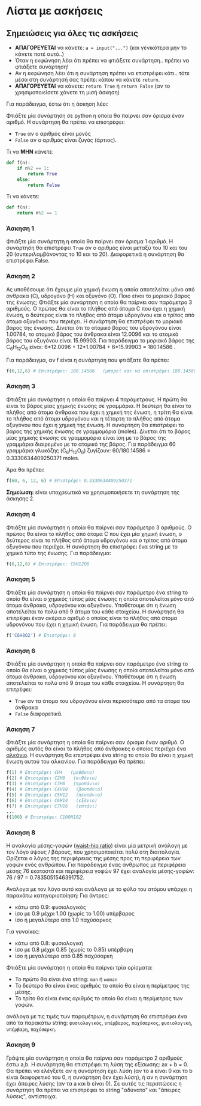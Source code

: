 
# Λίστα με ασκήσεις

## Σημειώσεις για όλες τις ασκήσεις
* **ΑΠΑΓΟΡΕΥΕΤΑΙ** να κάνετε: ```a = input("...")``` (και γενικότερα μην το κάνετε ποτέ αυτό..)
* Όταν η εκφώνηση λέει ότι πρέπει να φτιάξετε συνάρτηση.. πρέπει να φτιάξετε συνάρτηση!
* Αν η εκφώνηση λέει ότι η συνάρτηση πρέπει να επιστρέφει κάτι.. τότε μέσα στη συνάρτησή σας πρέπει κάπου να κάνετε ```return```.
* **AΠΑΓΟΡΕΥΕΤΑΙ** να κάνετε: ```return True```  ή ```return False```  (αν το χρησιμοποιείσετε χάνετε τη μισή άσκηση)

Για παράδειγμα, έστω ότι η άσκηση λέει: 

Φτιάξτε μία συνάρτηση σε python η οποία θα παίρνει σαν όρισμα έναν αριθμό. Η συνάρτηση θα πρέπει να επιστρέφει:
* ```True``` αν ο αριθμός είναι μονός
* ```False``` αν ο αριθμός είναι ζυγός (άρτιος).

Τι να **ΜΗΝ** κάνετε:
```python
def f(n):
    if n%2 == 1:
        return True
    else:
        return False

```

Τι να κάνετε:
```python
def f(n):
    return n%2 == 1
```

### Άσκηση 1
Φτιάξτε μία συνάρτητη η οποία θα παίρνει σαν όρισμα 1 αριθμό. Η συνάρτηση θα επιστρέφει `True` αν ο αριθμός είναι μεταξύ του 10 και του 20 (συπεριλαμβάνοντας το 10 και το 20). Διαφορετικά η συνάρτηση θα επιστρέφει False.

### Άσκηση 2
Ας υποθέσουμε ότι έχουμε μία χημική ένωση η οποία αποτελείται μόνο από άνθρακα (C), υδρογόνο (H) και οξυγόνο (O). Ποιο είναι το μοριακό βάρος της ένωσης; Φτιάξτε μία συνάρτηση η οποία θα παίρνει σαν παράμετρο 3 αριθμούς. Ο πρώτος θα είναι το πλήθος από άτομα C που έχει η χημική ένωση, ο δεύτερος είναι το πλήθος από άτομα υδρογόνου και ο τρίτος από άτομα οξυγόνου που περιέχει. Η συνάρτηση θα επιστρέφει το μοριακό βάρος της ένωσης. Δίνεται ότι το ατομικό βάρος του υδρογόνου είναι 1.00784, το ατομικό βάρος του άνθρακα είναι 12.0096 και το ατομικό βάρος του οξυγόνου είναι 15.99903. Για παράδειγμα το μοριακό βάρος της C<sub>6</sub>H<sub>12</sub>O<sub>6</sub> είναι: 6\*12.0096 + 12\*1.00784 + 6\*15.99903 = 180.14586 .

Για παράδειγμα, αν f είναι η συνάρτηση που φτιάξατε θα πρέπει:

```python
f(6,12,6) # Επιστρέφει: 180.14586   (μπορεί και να επιστρέψει 180.14586000000003)
``` 

### Άσκηση 3
Φτιάξτε μία συνάρτηση η οποία θα παίρνει 4 παράμετρους. Η πρώτη θα είναι το βάρος μίας χημικής ένωσης σε γραμμάρια. Η δεύτερη θα είναι το πλήθος από άτομα άνθρακα που έχει η χημική της ένωση, η τρίτη θα είναι το πλήθος από άτομα υδρογόνου και η τέταρτη το πλήθος από άτομα οξυγόνου που έχει η χημική της ένωση. Η συνάρτηση θα επιστρέφει το βάρος της χημικής ένωσης σε γραμμομόρια (moles). Δίνεται ότι το βάρος μίας χημικής ένωσης σε γραμμομόρια είναι ίση με το βάρος της γραμμάρια διαιρεμένο με το ατομικό της βάρος. Για παράδειγμα 60 γραμμάρια γλυκόζης (C<sub>6</sub>H<sub>12</sub>O<sub>6</sub>) ζυγίζουν: 60/180.14586 = 0.3330634409250371 moles. 

Άρα θα πρέπει:
```python
f(60, 6, 12, 6) # Επιστρέφει 0.3330634409250371 
```

**Σημείωση:** είναι υποχρεωτικό να χρησιμοποιήσετε τη συνάρτηση της άσκησης 2.


### Άσκηση 4
Φτιάξτε μία συνάρτηση η οποία θα παίρνει σαν παράμετρο 3 αριθμούς. Ο πρώτος θα είναι το πλήθος από άτομα C που έχει μία χημική ένωση, ο δεύτερος είναι το πλήθος από άτομα υδρογόνου και ο τρίτος από άτομα οξυγόνου που περιέχει. Η συνάρτηση θα επιστρέφει ένα string με το χημικό τύπο της ένωσης. Για παράδειγμα:

```python
f(6,12,6) # Επιστρέφει: C6H12O6
```

### Άσκηση 5 
Φτιάξτε μία συνάρτηση η οποία θα παίρνει σαν παράμετρο ένα string το οποίο θα είναι ο χημικός τύπος μίας ένωσης η οποία αποτελείται μόνο από άτομα άνθρακα, υδρογόνου και οξυγόνου. Υποθέτουμε ότι η ένωση αποτελείται το πολύ από 9 άτομα του κάθε στοιχείου. Η συνάρτηση θα επιτρέφει έναν ακέραιο αριθμό ο οποίος είναι το πλήθος από άτομα υδρογόνου που έχει η χημική ένωση. Για παράδειγμα θα πρέπει:

```python
f('C6H8O2') # Επιστρέφει 8 
```  

### Άσκηση 6
Φτιάξτε μία συνάρτηση η οποία θα παίρνει σαν παράμετρο ένα string το οποίο θα είναι ο χημικός τύπος μίας ένωσης η οποία αποτελείται μόνο από άτομα άνθρακα, υδρογόνου και οξυγόνου. Υποθέτουμε ότι η ένωση αποτελείται το πολύ από 9 άτομα του κάθε στοιχείου. Η συνάρτηση θα επιτρέφει:
* `True` αν τα άτομα του υδρογόνου είναι περισσότερα από τα άτομα του άνθρακα
* `False` διαφορετικά.

### Άσκηση 7
Φτιάξτε μία συνάρτηση η οποία θα παίρνει σαν όρισμα έναν αριθμό. Ο αριθμός αυτός θα είναι το πλήθος από άνθρακες ο οποίος περιέχει ένα [αλκάνιο](https://el.wikipedia.org/wiki/%CE%91%CE%BB%CE%BA%CE%AC%CE%BD%CE%B9%CE%B1). Η συνάρτηση θα επιστρέφει ένα string το οποίο θα είναι η χημική ένωση αυτού του αλκανίου. Για παράδειγμα θα πρέπει:

```python
f(1) # Επιστρέφει CH4   (μεθάνιο)
f(2) # Επιστρέφει C2H6   (αιθάνιο)
f(3) # Επιστρέφει C3Η8   (προπάνιο)
f(4) # Επιστρέφει C4H10   (βουτάνιο)
f(5) # Επιστρέφει C5H12   (πεντάνιο)
f(6) # Επιστρέφει C6H14   (εξάνιο)
f(7) # Επιστρέφει C7H16   (επτάνι)
...
f(100) # Επιστρέφει C100H102
``` 

### Άσκηση 8 
Η αναλογία μέσης-γοφών ([waist-hip ratio](https://en.wikipedia.org/wiki/Waist%E2%80%93hip_ratio)) είναι μία μετρική ανάλογη με τον λόγο ύψους / βάρους, που χρησιμοποιείται πολύ στη διαιτολογία. Ορίζεται ο λόγος της περιφέρειας της μέσης προς τη περιφέρεια των γοφών ενός ανθρώπου. Για παράδειγμα ένας άνθρωπος με περιφέρεια μέσης 76 εκατοστά και περιφέρεια γοφών 97 έχει αναλογία μέσης-γοφών: 76 / 97 = 0.7835051546391752. 

Ανάλογα με τον λόγο αυτό και ανάλογα με το φύλο του ατόμου υπάρχει η παρακάτω κατηγοριοποίηση:
Για άντρες:
* κάτω από 0.9: φυσιολογικός
* ίσο με 0.9 μέχρι 1.00 (χωρίς το 1.00) υπέρβαρος
* ίσο ή μεγαλύτερο από 1.0 παχύσαρκος

Για γυναίκες:
* κάτω από 0.8: φυσιολογική
* ίσο με 0.8 μέχρι 0.85 (χωρίς το 0.85) υπέρβαρη
* ίσο ή μεγαλύτερο από 0.85 παχύσαρκη

Φτιάξτε μία συνάρτηση η οποία θα παίρνει τρία ορίσματα:
* Το πρώτο θα είναι ένα string: `man` ή `woman`
* To δεύτερο θα είναι ένας αριθμός το οποίο θα είναι η περίμετρος της μέσης. 
* Το τρίτο θα είναι ένας αριθμός το οποίο θα είναι η περίμετρος των γοφών.

ανάλογα με τις τιμές των παραμέτρων, η συνάρτηση θα επιστρέφει ένα από τα παρακάτω string: `φυσιολογικός`, `υπέρβαρος`, `παχύσαρκος`, `φυσιολογική`, `υπέρβαρη`, `παχύσαρκη`.

### Άσκηση 9
Γράψτε μία συνάρτηση η οποία θα παίρνει σαν παράμετρο 2 αριθμούς έστω a,b. Η συνάρτηση θα επιστρέφει τη λύση της εξίσωσης: ax + b = 0. Θα πρέπει να ελέγξετε αν η συνάρτηση έχει λύση (αν το a είναι 0 και το b είναι διαφορετικό του 0, η συνάρτηση δεν έχει λύση), ή αν η συνάρτηση έχει άπειρες λύσης (αν τα a και b είναι 0). Σε αυτές τις περιπτώσεις η συνάρτηση θα πρέπει να επιστρέφει το string "αδύνατο" και "άπειρες λύσεις", αντίστοιχα. 
















